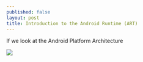 ```yaml
---
published: false
layout: post
title: Introduction to the Android Runtime (ART)
---
```


If we look at the Android Platform Architecture 

![]({{site.baseurl}}/images/android_architecture.png)
